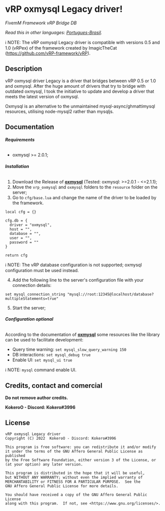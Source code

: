  #  vRP oxmysql Legacy driver!
_FivemM Framework vRP Bridge DB_

*Read this in other languages: [Portugues-Brasil](README_ptbr.md).*

:information_source: NOTE: The vRP oxmysql Legacy driver is compatible with versions 0.5 and 1.0 (vRPex) of the framework created by ImagicTheCat (https://github.com/vRP-framework/vRP).

## Description
vRP oxmysql driver Legacy is a driver that bridges between vRP 0.5 or 1.0 and oxmysql. After the huge amount of drivers that try to bridge with outdated oxmysql, I took the initiative to update and develop a driver that meets the latest version of oxmysql.

Oxmysql is an alternative to the unmaintained mysql-async/ghmattimysql resources, utilising node-mysql2 rather than mysqljs.

## Documentation

###### **Requirements**

- oxmysql >= 2.0.1;

###### **Installation**

1. Download the Release of [**oxmysql**](https://github.com/overextended/oxmysql/releases) (Tested: oxmysql: >=2.0.1 - <=2.1.1);
2. Move the `vrp_oxmysql` and `oxmysql` folders to the `resource` folder on the server;
3. Go to `cfg/base.lua` and change the name of the driver to be loaded by the framework.
```
local cfg = {}

cfg.db = {
  driver = "oxmysql",
  host = "",
  database = "",
  user = "",
  password = ""
}

return cfg
```
:information_source: NOTE: The vRP database configuration is not supported; oxmysql configuration must be used instead.

4. Add the following line to the server's configuration file with your connection details:
```
set mysql_connection_string "mysql://root:12345@localhost/database?multipleStatements=true"
```
5. Start the server;


###### **Configuration optional**

According to the documentation of [**oxmysql**](https://overextended.github.io/oxmysql/) some resources like the library can be used to facilitate development:
- Query time warning: `set mysql_slow_query_warning 150`
- DB interactions: `set mysql_debug true`
- Enable UI: `set mysql_ui true`

:information_source: NOTE: `mysql` command enable UI.

## Credits, contact and comercial
**Do not remove author credits.**

**KokeroO - Discord: Kokero#3996**

## License
  ```
  vRP oxmysql Legacy driver
  Copyright (C) 2022  KokeroO - Discord: Kokero#3996

  This program is free software: you can redistribute it and/or modify
  it under the terms of the GNU Affero General Public License as published
  by the Free Software Foundation, either version 3 of the License, or
  (at your option) any later version.

  This program is distributed in the hope that it will be useful,
  but WITHOUT ANY WARRANTY; without even the implied warranty of
  MERCHANTABILITY or FITNESS FOR A PARTICULAR PURPOSE.  See the
  GNU Affero General Public License for more details.

  You should have received a copy of the GNU Affero General Public License
  along with this program.  If not, see <https://www.gnu.org/licenses/>.
  ```
